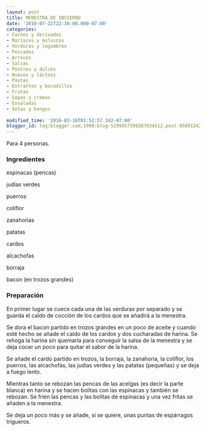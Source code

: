 ```yaml
---
layout: post
title: MENESTRA DE INVIERNO
date: '2010-07-22T22:30:00.000-07:00'
categories:
- Carnes y derivados
- Mariscos y moluscos
- Verduras y legumbres
- Pescados
- Arroces
- Salsas
- Postres y dulces
- Huevos y lácteos
- Pastas
- Entrantes y bocadillos
- Frutas
- Sopas y cremas
- Ensaladas
- Setas y hongos
 
modified_time: '2016-03-16T01:52:57.342-07:00'
blogger_id: tag:blogger.com,1999:blog-5299957599287034512.post-950912427541053135
---
```


Para 4 personas.

<h3>Ingredientes</h3>

espinacas (pencas)

judías verdes

puerros

coliflor

zanahorias

patatas

cardos

alcachofas

borraja

bacon (en trozos grandes)

<h3>Preparación</h3>

En primer lugar se cuece cada una de las verduras por separado y se guarda el caldo de cocción de los cardos que se añadirá a la menestra.

Se dora el bacon partido en trozos grandes en un poco de aceite y cuando esté hecho se añade el caldo de los cardos y dos cucharadas de harina. Se rehoga la harina sin quemarla para conseguir la salsa de la menestra y se deja cocer un poco para quitar el sabor de la harina.

Se añade el cardo partido en trozos, la borraja, la zanahoria, la coliflor, los puerros, las alcachofas, las judías verdes y las patatas (pequeñas) y se deja a fuego lento.

Mientras tanto se rebozan las pencas de las acelgas (es decir la parte blanca) en harina y se hacen bolitas con las espinacas y también se rebozan. Se fríen las pencas y las bolitas de espinacas y una vez fritas se añaden a la menestra.

Se deja un poco más y se añade, si se quiere, unas puntas de espárragos trigueros.

